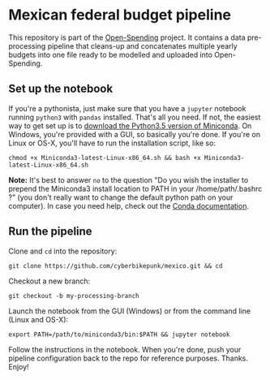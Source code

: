 # Mexican federal budget pipeline

This repository is part of the [Open-Spending](http://next.openspending.org) project. It contains a data pre-processing pipeline that cleans-up and concatenates multiple yearly budgets into one file ready to be modelled and uploaded into Open-Spending.

## Set up the notebook 

If you're a pythonista, just make sure that you have a `jupyter` notebook running `python3` with `pandas` installed. That's all you need. If not, the easiest way to get set up is to [download the Python3.5 version of Miniconda](http://conda.pydata.org/miniconda.html). On Windows, you're provided with a GUI, so basically you're done. If you're on Linux or OS-X, you'll have to run the installation script, like so: 

```
chmod +x Miniconda3-latest-Linux-x86_64.sh && bash +x Miniconda3-latest-Linux-x86_64.sh 
```

__Note:__ It's best to answer `no` to the question "Do you wish the installer to prepend the Miniconda3 install location to PATH in your /home/path/.bashrc ?" (you don't really want to change the default python path on your computer). In case you need help, check out the [Conda documentation](http://conda.pydata.org/docs/install/quick.html).

## Run the pipeline

Clone and `cd` into the repository:

```
git clone https://github.com/cyberbikepunk/mexico.git && cd
```

Checkout a new branch:

```
git checkout -b my-processing-branch
```

Launch the notebook from the GUI (Windows) or from the command line (Linux and OS-X):

```
export PATH=/path/to/miniconda3/bin:$PATH && jupyter notebook
```

Follow the instructions in the notebook. When you're done, push your pipeline configuration back to the repo for reference purposes. Thanks. Enjoy!
